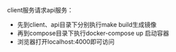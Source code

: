 client服务请求api服务： 
- 先到client、api目录下分别执行make build生成镜像
- 再到compose目录下执行docker-compose up 启动容器
- 浏览器打开localhost:4000即可访问
